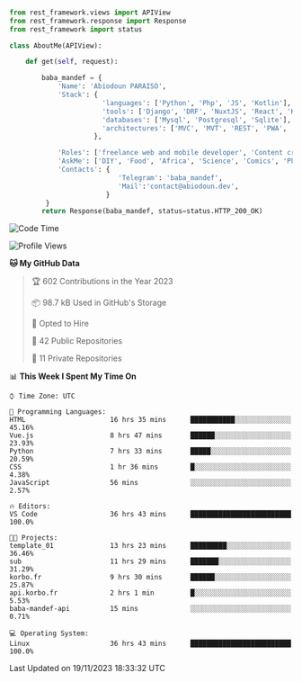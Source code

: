 ###
```python
from rest_framework.views import APIView
from rest_framework.response import Response
from rest_framework import status

class AboutMe(APIView):

    def get(self, request):

        baba_mandef = {
            'Name': 'Abiodoun PARAISO',
            'Stack': {
                       'languages': ['Python', 'Php', 'JS', 'Kotlin'],
                       'tools': ['Django', 'DRF', 'NuxtJS', 'React', 'Kotlin', 'Electron'],
                       'databases': ['Mysql', 'Postgresql', 'Sqlite'],
                       'architectures': ['MVC', 'MVT', 'REST', 'PWA', 'SPA', 'MicroServices']
                     },

            'Roles': ['freelance web and mobile developer', 'Content creator', 'Teacher', 'Mentor'],
            'AskMe': ['DIY', 'Food', 'Africa', 'Science', 'Comics', 'Photography', 'Tech', 'Programming'],
            'Contacts': {
                           'Telegram': 'baba_mandef',
                           'Mail':'contact@abiodoun.dev',
                        }
         }
        return Response(baba_mandef, status=status.HTTP_200_OK)

```                    

<!--START_SECTION:waka-->
![Code Time](http://img.shields.io/badge/Code%20Time-875%20hrs%2029%20mins-blue)

![Profile Views](http://img.shields.io/badge/Profile%20Views-2-blue)

**🐱 My GitHub Data** 

> 🏆 602 Contributions in the Year 2023
 > 
> 📦 98.7 kB Used in GitHub's Storage 
 > 
> 💼 Opted to Hire
 > 
> 📜 42 Public Repositories 
 > 
> 🔑 11 Private Repositories  
 > 
📊 **This Week I Spent My Time On** 

```text
⌚︎ Time Zone: UTC

💬 Programming Languages: 
HTML                     16 hrs 35 mins      ███████████░░░░░░░░░░░░░░   45.16% 
Vue.js                   8 hrs 47 mins       ██████░░░░░░░░░░░░░░░░░░░   23.93% 
Python                   7 hrs 33 mins       █████░░░░░░░░░░░░░░░░░░░░   20.59% 
CSS                      1 hr 36 mins        █░░░░░░░░░░░░░░░░░░░░░░░░   4.38% 
JavaScript               56 mins             ░░░░░░░░░░░░░░░░░░░░░░░░░   2.57%

🔥 Editors: 
VS Code                  36 hrs 43 mins      █████████████████████████   100.0%

🐱‍💻 Projects: 
template_01              13 hrs 23 mins      █████████░░░░░░░░░░░░░░░░   36.46% 
sub                      11 hrs 29 mins      ███████░░░░░░░░░░░░░░░░░░   31.29% 
korbo.fr                 9 hrs 30 mins       ██████░░░░░░░░░░░░░░░░░░░   25.87% 
api.korbo.fr             2 hrs 1 min         █░░░░░░░░░░░░░░░░░░░░░░░░   5.53% 
baba-mandef-api          15 mins             ░░░░░░░░░░░░░░░░░░░░░░░░░   0.71%

💻 Operating System: 
Linux                    36 hrs 43 mins      █████████████████████████   100.0%

```


 Last Updated on 19/11/2023 18:33:32 UTC
<!--END_SECTION:waka-->
